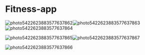 # Fitness-app

![photo5422623883577637862](https://user-images.githubusercontent.com/50370915/166110044-90517818-492c-47d2-a442-98dfcf4757e0.jpg)![photo5422623883577637863](https://user-images.githubusercontent.com/50370915/166110071-2fa1b877-e5e0-4d0e-a4f5-485b64f907a5.jpg)![photo5422623883577637864](https://user-images.githubusercontent.com/50370915/166110074-381f5e4f-90ec-4c3c-a9b0-c97d0c858882.jpg)


![photo5422623883577637865](https://user-images.githubusercontent.com/50370915/166110077-c4605891-7116-4aaa-a655-61293ca0be0f.jpg)![photo5422623883577637867](https://user-images.githubusercontent.com/50370915/166110091-6ea2ee99-5367-4b7a-809a-5a9d63764ecf.jpg) 

![photo5422623883577637866](https://user-images.githubusercontent.com/50370915/166110087-915d52e3-1459-41dc-ae62-c021a127315d.jpg)
